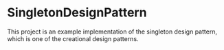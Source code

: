 # SingletonDesignPattern
 This project is an example implementation of the singleton design pattern, which is one of the creational design patterns.
